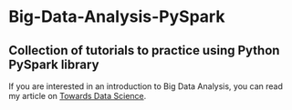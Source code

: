 # Big-Data-Analysis-PySpark
## Collection of tutorials to practice using Python PySpark library

If you are interested in an introduction to Big Data Analysis, you can read my article on [Towards Data Science](https://towardsdatascience.com/big-data-analysis-spark-and-hadoop-a11ba591c057).


